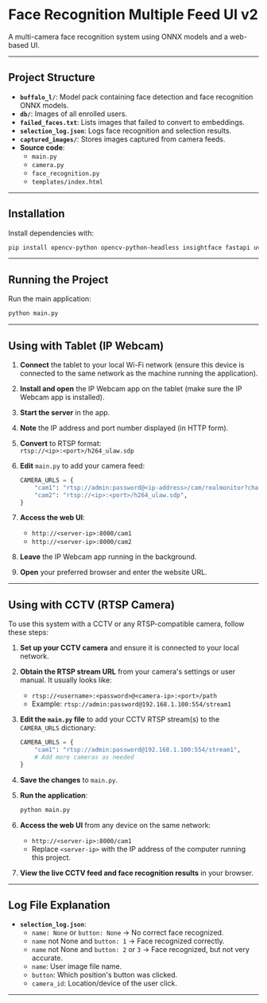 # Face Recognition Multiple Feed UI v2

A multi-camera face recognition system using ONNX models and a web-based UI.

---

## Project Structure

- **`buffalo_l/`**: Model pack containing face detection and face recognition ONNX models.
- **`db/`**: Images of all enrolled users.
- **`failed_faces.txt`**: Lists images that failed to convert to embeddings.
- **`selection_log.json`**: Logs face recognition and selection results.
- **`captured_images/`**: Stores images captured from camera feeds.
- **Source code**:  
  - `main.py`  
  - `camera.py`  
  - `face_recognition.py`  
  - `templates/index.html`

---

## Installation

Install dependencies with:

```bash
pip install opencv-python opencv-python-headless insightface fastapi uvicorn jinja2 numpy torch torchvision python-dotenv aiofiles
```

---

## Running the Project

Run the main application:

```bash
python main.py
```

---

## Using with Tablet (IP Webcam)

1. **Connect** the tablet to your local Wi-Fi network (ensure this device is connected to the same network as the machine running the application).
2. **Install and open** the IP Webcam app on the tablet (make sure the IP Webcam app is installed).
3. **Start the server** in the app.
4. **Note** the IP address and port number displayed (in HTTP form).
5. **Convert** to RTSP format:  
   `rtsp://<ip>:<port>/h264_ulaw.sdp`
6. **Edit** `main.py` to add your camera feed:

    ```python
    CAMERA_URLS = {
        "cam1": "rtsp://admin:password@<ip-address>/cam/realmonitor?channel=1&subtype=2",
        "cam2": "rtsp://<ip>:<port>/h264_ulaw.sdp",
    }
    ```

7. **Access the web UI**:  
   - `http://<server-ip>:8000/cam1`  
   - `http://<server-ip>:8000/cam2`
8. **Leave** the IP Webcam app running in the background.
9. **Open** your preferred browser and enter the website URL.

---

## Using with CCTV (RTSP Camera)

To use this system with a CCTV or any RTSP-compatible camera, follow these steps:

1. **Set up your CCTV camera** and ensure it is connected to your local network.
2. **Obtain the RTSP stream URL** from your camera's settings or user manual. It usually looks like:
   - `rtsp://<username>:<password>@<camera-ip>:<port>/path`
   - Example: `rtsp://admin:password@192.168.1.100:554/stream1`
3. **Edit the `main.py` file** to add your CCTV RTSP stream(s) to the `CAMERA_URLS` dictionary:

    ```python
    CAMERA_URLS = {
        "cam1": "rtsp://admin:password@192.168.1.100:554/stream1",
        # Add more cameras as needed
    }
    ```

4. **Save the changes** to `main.py`.
5. **Run the application**:

    ```bash
    python main.py
    ```

6. **Access the web UI** from any device on the same network:
   - `http://<server-ip>:8000/cam1`
   - Replace `<server-ip>` with the IP address of the computer running this project.
7. **View the live CCTV feed and face recognition results** in your browser.

---

## Log File Explanation

- **`selection_log.json`**:
  - `name: None` or `button: None` → No correct face recognized.
  - `name` not None and `button: 1` → Face recognized correctly.
  - `name` not None and `button: 2` or `3` → Face recognized, but not very accurate.
  - `name`: User image file name.
  - `button`: Which position's button was clicked.
  - `camera_id`: Location/device of the user click.

---

